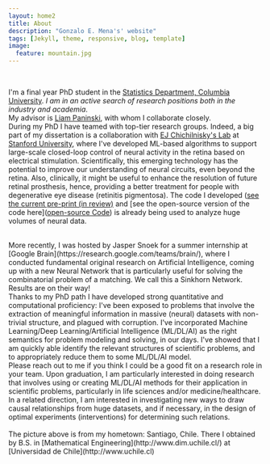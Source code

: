 ```yaml
---
layout: home2
title: About
description: "Gonzalo E. Mena's' website"
tags: [Jekyll, theme, responsive, blog, template]
image:
  feature: mountain.jpg
---
```


<br />

I'm a final year PhD student in the [Statistics Department, Columbia University](stat.columbia.edu).  *I am in an active search of research positions both in the industry and academia*.
<br />
My advisor is [Liam Paninski](http://stat.columbia.edu/~liam), with whom I collaborate closely.
<br />
During my PhD I have teamed with top-tier research groups. Indeed, a big part of my dissertation is a collaboration with [EJ Chichilnisky's Lab](http://med.stanford.edu/neurosurgery/research/chichilnisky.html) at [Stanford University](www.stanford.edu), where I've developed ML-based algorithms to support large-scale closed-loop control of neural activity in the retina based on electrical stimulation. Scientifically, this emerging technology has the potential to improve our understanding of neural circuits, even beyond the retina. Also, clinically, it might be useful to enhance the resolution of future retinal prosthesis, hence, providing a better treatment for people with degenerative eye disease (retinitis pigmentosa). The code I developed ([see the current pre-print (in review)](http://biorxiv.org/content/early/2016/11/27/089912) and [see the open-source version of the code here]([open-source Code](https://github.com/gomena/spike_separation_artifacts)) is already being used to analyze huge volumes of neural data.

<br />
More recently, I was hosted by Jasper Snoek for a summer internship at [Google Brain](https://research.google.com/teams/brain/), where I conducted fundamental original research on Artificial Intelligence, coming up with a new Neural Network that is particularly useful for solving the combinatorial problem of a matching. We call this a Sinkhorn Network. Results are on their way!

<br />
Thanks to my PhD path I have developed strong quantitative and computational proficiency: I've been exposed to problems that involve the extraction of meaningful information in massive (neural) datasets with non-trivial structure, and plagued with corruption. I've incorporated Machine Learning/Deep Learning/Artificial Intelligence (ML/DL/AI) as the right semantics for problem modeling and solving, in our days. I've showed that I am quickly able identify the relevant structures of scientific problems, and to appropriately reduce them to some ML/DL/AI model.

<br />
Please reach out to me if you think I could be a good fit on a research role in your team. Upon graduation, I am particularly interested in doing research that involves using or creating ML/DL/AI methods for their application in scientific problems, particularly in life sciences and/or medicine/healthcare. In a related direction, I am interested in investigating new ways to draw causal relationships from huge datasets, and if necessary, in the design of optimal experiments (interventions) for determining such relations.


<br />



<br />
The picture above is from my hometown: Santiago, Chile. There I obtained by B.S. in [Mathematical Engineering](http://www.dim.uchile.cl/) at [Universidad de Chile](http://www.uchile.cl)
